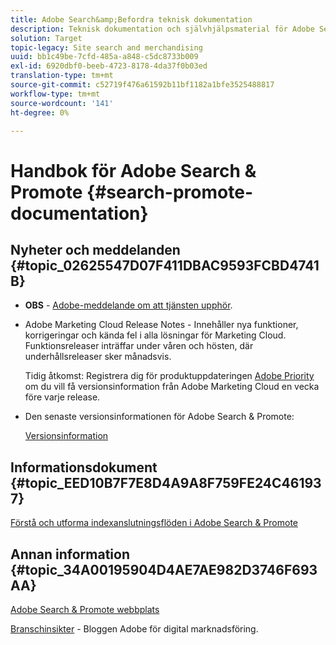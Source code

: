 ```yaml
---
title: Adobe Search&amp;Befordra teknisk dokumentation
description: Teknisk dokumentation och självhjälpsmaterial för Adobe Search&amp;Promote
solution: Target
topic-legacy: Site search and merchandising
uuid: bb1c49be-7cfd-485a-a848-c5dc8733b009
exl-id: 6920dbf0-beeb-4723-8178-4da37f0b03ed
translation-type: tm+mt
source-git-commit: c52719f476a61592b11bf1182a1bfe3525488817
workflow-type: tm+mt
source-wordcount: '141'
ht-degree: 0%

---
```


# Handbok för Adobe Search &amp; Promote {#search-promote-documentation}

## Nyheter och meddelanden {#topic_02625547D07F411DBAC9593FCBD4741B}

* **OBS**  -  [Adobe-meddelande om att tjänsten upphör](/help/sp-eol.md).

* Adobe Marketing Cloud Release Notes - Innehåller nya funktioner, korrigeringar och kända fel i alla lösningar för Marketing Cloud. Funktionsreleaser inträffar under våren och hösten, där underhållsreleaser sker månadsvis.

   Tidig åtkomst: Registrera dig för produktuppdateringen [Adobe Priority](https://campaign.adobe.com/webApp/adbePriorityProductSubscribe) om du vill få versionsinformation från Adobe Marketing Cloud en vecka före varje release.

* Den senaste versionsinformationen för Adobe Search &amp; Promote:

   [Versionsinformation](/help/c-searchpromote-release-notes/c-rn-02-13-18-version-1811.md)

## Informationsdokument {#topic_EED10B7F7E8D4A9A8F759FE24C461937}

[Förstå och utforma indexanslutningsflöden i Adobe Search &amp; Promote](https://marketing.adobe.com/resources/help/en_US/snp/index_connector_feeds.pdf)

## Annan information {#topic_34A00195904D4AE7AE982D3746F693AA}

[Adobe Search &amp; Promote webbplats](https://www.adobe.com/solutions/testing-targeting/search-driven-merchandising.html)

[Branschinsikter](https://blogs.adobe.com/digitalmarketing/)  - Bloggen Adobe för digital marknadsföring.
